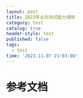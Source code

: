 ```yaml
---
layout: post
title: 2023年业内测试能力调研
category: test
catalog: true
header-style: text
published: false
tags:
  - test
time: '2023.11.07 21:03:00'
---
```

# 参考文档
